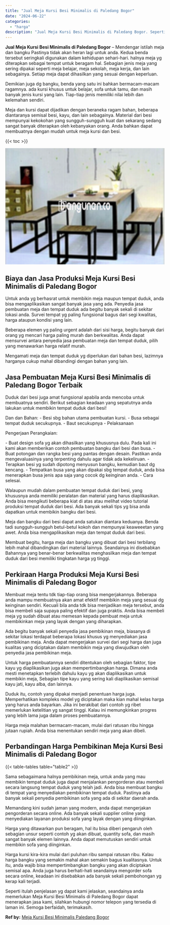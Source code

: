 ```yaml
---
title: "Jual Meja Kursi Besi Minimalis di Paledang Bogor"
date: "2024-06-22"
categories: 
  - "harga"
description: "Jual Meja Kursi Besi Minimalis di Paledang Bogor. Seperti itulah penjelasan yg dapat kami jelaskan, seandainya anda memerlukan Meja Kursi Besi Minimalis di P..."
---
```


**Jual Meja Kursi Besi Minimalis di Paledang Bogor** – Mendengar istilah meja dan bangku Pastinya tidak akan heran lagi untuk anda. Kedua benda tersebut seringkali digunakan dalam kehidupan sehari-hari. halnya meja yg diterapkan sebagai tempat untuk beragam hal. Sebagian jenis meja yang sering dipakai seperti meja belajar, meja sekolah, meja kerja, dan lain sebagainya. Setiap meja dapat dihasilkan yang sesuai dengan keperluan.

Demikian juga dg bangku, benda yang satu ini bahkan bermacam-macam ragamnya. ada kursi khusus untuk belajar, sofa untuk tamu, dan masih banyak jenis kursi yang lain. Tiap-tiap jenis memiliki nilai lebih dan kelemahan sendiri.

Meja dan kursi dapat dijadikan dengan beraneka ragam bahan, beberapa diantaranya semisal besi, kayu, dan lain sebagainya. Material dari besi mempunyai kekokohan yang sungguh-sungguh kuat dan sekarang sedang sangat banyak diterapkan oleh kebanyakan orang. Anda bahkan dapat membuatnya dengan mudah untuk meja kursi dan besi.

{{< toc >}}

![Jual Meja Kursi Besi Minimalis di Paledang Bogor](/images/jual-meja-besi-murah14.png)

## Biaya dan Jasa Produksi Meja Kursi Besi Minimalis di Paledang Bogor

Untuk anda yg berhasrat untuk membikin meja maupun tempat duduk, anda bisa mengaplikasikan sangat banyak jasa yang ada. Penyedia jasa pembuatan meja dan tempat duduk ada begitu banyak sekali di sekitar lokasi anda. Survei tempat yg paling fungsional bagus dari segi kwalitas, harga ataupun kondisi yang lain.

Beberapa elemen yg paling urgent adalah dari sisi harga, begitu banyak dari orang yg mencari harga paling murah dan berkwalitas. Anda dapat mensurvei antara penyedia jasa pembuatan meja dan tempat duduk, pilih yang menawarkan harga relatif murah.

Mengamati meja dan tempat duduk yg diperlukan dari bahan besi, lazimnya harganya cukup mahal dibandingi dengan bahan yang lain.

## Jasa Pembuatan Meja Kursi Besi Minimalis di Paledang Bogor Terbaik

Duduk dari besi juga amat fungsional apabila anda mencoba untuk membuatnya sendiri. Berikut sebagian keadaan yang sepatutnya anda lakukan untuk membikin tempat duduk dari besi!

Dan dan Bahan: - Besi sbg bahan utama pembuatan kursi. - Busa sebagai tempat duduk secukupnya. - Baut secukupnya - Pelaksanaan

Pengerjaan Perangkaian:

\- Buat design sofa yg akan dihasilkan yang khususnya dulu. Pada kali ini kami akan memberikan contoh pembuatan bangku dari besi dan busa. - Buat potongan dan rangka besi yang pantas dengan desain. Pastikan anda mengevaluasinya yang terpenting dahulu agar tidak ada kekeliruan. - Terapkan besi yg sudah dipotong menyusun bangku, kemudian baut dg kencang. - Tempatkan busa yang akan dipakai sbg tempat duduk, anda bisa menerapkan busa jenis apa saja yang cocok dg keinginan anda. - Cara selesai.

Walaupun mudah dalam pembuatan tempat duduk dari besi, yang khususnya anda memiliki peralatan dan material yang harus diaplikasikan. Anda bisa mengikuti beberapa kiat di atas atau melihat video tutorial produksi tempat duduk dari besi. Ada banyak sekali tips yg bisa anda dapatkan untuk membikin bangku dari besi.

Meja dan bangku dari besi dapat anda satukan diantara keduanya. Benda tadi sungguh-sungguh betul-betul kokoh dan mempunyai keaweeetan yang awet. Anda bisa mengaplikasikan meja dan tempat duduk dari besi.

Membuat begitu, harga meja dan bangku yang dibuat dari besi terbilang lebih mahal dibandingkan dari material lainnya. Seandainya ini disebabkan Bahannya yang benar-benar berkwalitas menghasilkan meja dan tempat duduk dari besi memiliki tingkatan harga yg tinggi.

## Perkiraan Harga Produksi Meja Kursi Besi Minimalis di Paledang Bogor

Membuat meja tentu tdk tiap-tiap orang bisa mengerjakannya. Beberapa anda mampu membuatnya akan amat efektif membikin meja yang sesuai dg keinginan sendiri. Kecuali bila anda tdk bisa menjadikan meja tersebut, anda bisa membeli saja supaya paling efektif dan juga praktis. Anda bisa membeli meja yg sudah dibuat atau memesan kepada pembuat meja untuk membikinkan meja yang layak dengan yang diharapkan.

Ada begitu banyak sekali penyedia jasa pembikinan meja, biasanya di sekitar lokasi terdapat beberapa lokasi khusus yg menyediakan jasa pembikinan meja. Anda dapat mengerjakan survei dari segi harga dan juga kualitas yang diciptakan dalam membikin meja yang diwujudkan oleh penyedia jasa pembikinan meja.

Untuk harga pembuatannya sendiri ditentukan oleh sebagian faktor, tipe kayu yg diaplikasikan juga akan mempertimbangkan harga. Dimana anda mesti menetapkan terlebih dahulu kayu yg akan diaplikasikan untuk membikin meja, Sebagian tipe kayu yang sering kali diaplikasikan semisal kayu jati, kayu alba, dan lainnya.

Duduk itu, contoh yang dipakai menjadi penentuan harga juga. Memperhatikan kompleks model yg diciptakan maka kian mahal kelas harga yang harus anda bayarkan. Jika ini berakibat dari contoh yg ribet memerlukan ketelitian yg sangat tinggi. Kalau ini memungkinkan progres yang lebih lama juga dalam proses pembuatannya.

Harga meja malahan bermacam-macam, mulai dari ratusan ribu hingga jutaan rupiah. Anda bisa menentukan sendiri meja yang akan dibeli.

## Perbandingan Harga Pembikinan Meja Kursi Besi Minimalis di Paledang Bogor

{{< table-tables table="table2" >}}

Sama sebagaimana halnya pembikinan meja, untuk anda yang mau membikin tempat duduk juga dapat menjalankan pengorderan atau membeli secara langsung tempat duduk yang telah jadi. Anda bisa membuat bangku di tempat yang menyediakan pembikinan tempat duduk. Pastinya ada banyak sekali penyedia pembikinan sofa yang ada di sekitar daerah anda.

Memandang kini sudah jaman yang modern, anda dapat mengerjakan pengorderan secara online. Ada banyak sekali supplier online yang menyediakan layanan produksi sofa yang layak dengan yang diinginkan.

Harga yang ditawarkan pun beragam, hal itu bisa diberi pengaruh oleh sebagian unsur seperti contoh yg akan dibuat, quantity sofa, dan masih sangat banyak elemen lainnya. Anda dapat memutuskan sendiri untuk membikin sofa yang diinginkan.

Harga kursi kira-kira mulai dari puluhan ribu sampai ratusan ribu. Kalau harga bangku yang semakin mahal akan semakin bagus kualitasnya. Untuk itu, anda wajib bisa mempertimbangkan bangku yang akan diciptakan semisal apa. Anda juga harus berhati-hati seandainya mengorder sofa secara online, keadaan ini disebabkan ada banyak sekali pembohongan yg kerap kali terjadi.

Seperti itulah penjelasan yg dapat kami jelaskan, seandainya anda memerlukan Meja Kursi Besi Minimalis di Paledang Bogor dapat menerapkan jasa kami, silahkan hubungi nomor telepon yang tersedia di laman ini. Semoga berfaidah, terimakasih.

**Ref by:** [Meja Kursi Besi Minimalis Paledang Bogor](https://id.wikipedia.org/wiki/Meja)
